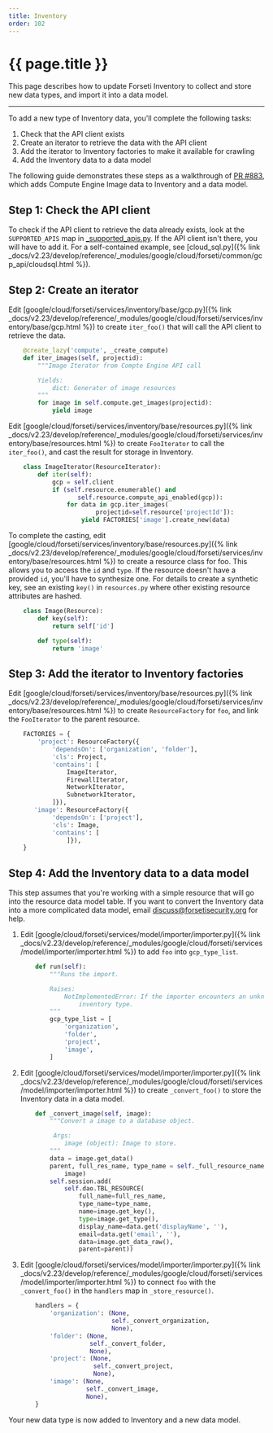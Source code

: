 ```yaml
---
title: Inventory
order: 102
---
```


# {{ page.title }}

This page describes how to update Forseti Inventory to collect and store new
data types, and import it into a data model.

---

To add a new type of Inventory data, you'll complete the following tasks:

1. Check that the API client exists
1. Create an iterator to retrieve the data with the API client
1. Add the iterator to Inventory factories to make it available for crawling
1. Add the Inventory data to a data model

The following guide demonstrates these steps as a walkthrough of 
[PR #883](https://github.com/forseti-security/forseti-security/pull/883),
which adds Compute Engine Image data to Inventory and a data model.

## Step 1: Check the API client

To check if the API client to retrieve the data already exists, look at the
`SUPPORTED_APIS` map in [_supported_apis.py](https://github.com/forseti-security/forseti-security/blob/master/google/cloud/forseti/common/gcp_api/_supported_apis.py).
If the API client isn't there, you will have to add it. For a self-contained example,
see [cloud_sql.py]({% link _docs/v2.23/develop/reference/_modules/google/cloud/forseti/common/gcp_api/cloudsql.html %}).

## Step 2: Create an iterator

Edit
[google/cloud/forseti/services/inventory/base/gcp.py]({% link _docs/v2.23/develop/reference/_modules/google/cloud/forseti/services/inventory/base/gcp.html %})
to create `iter_foo()` that will call the API client to retrieve the data.

```python
    @create_lazy('compute', _create_compute)
    def iter_images(self, projectid):
        """Image Iterator from Compte Engine API call

        Yields:
            dict: Generator of image resources
        """
        for image in self.compute.get_images(projectid):
            yield image
```

Edit
[google/cloud/forseti/services/inventory/base/resources.py]({% link _docs/v2.23/develop/reference/_modules/google/cloud/forseti/services/inventory/base/resources.html %})
to create `FooIterator` to call the `iter_foo()`, and cast the result for storage
in Inventory.

```python
    class ImageIterator(ResourceIterator):
        def iter(self):
            gcp = self.client
            if (self.resource.enumerable() and
                   self.resource.compute_api_enabled(gcp)):
                for data in gcp.iter_images(
                        projectid=self.resource['projectId']):
                    yield FACTORIES['image'].create_new(data)
```

To complete the casting, edit
[google/cloud/forseti/services/inventory/base/resources.py]({% link _docs/v2.23/develop/reference/_modules/google/cloud/forseti/services/inventory/base/resources.html %})
to create a resource class for foo. This allows you to access the `id` and `type`.
If the resource doesn't have a provided `id`, you'll have to synthesize one. For
details to create a synthetic key, see an existing `key()` in `resources.py`
where other existing resource attributes are hashed.


```python
    class Image(Resource):
        def key(self):
            return self['id']

        def type(self):
            return 'image'
```

## Step 3: Add the iterator to Inventory factories

Edit
[google/cloud/forseti/services/inventory/base/resources.py]({% link _docs/v2.23/develop/reference/_modules/google/cloud/forseti/services/inventory/base/resources.html %})
to create `ResourceFactory` for `foo`, and link the `FooIterator` to the parent resource.

```python
    FACTORIES = {
        'project': ResourceFactory({
            'dependsOn': ['organization', 'folder'],
            'cls': Project,
            'contains': [
                ImageIterator,
                FirewallIterator,
                NetworkIterator,
                SubnetworkIterator,
            ]}),
       'image': ResourceFactory({
            'dependsOn': ['project'],
            'cls': Image,
            'contains': [
                ]}),
    }
```

## Step 4: Add the Inventory data to a data model

This step assumes that you're working with a simple resource that
will go into the resource data model table. If you want to convert
the Inventory data into a more complicated data model, email
[discuss@forsetisecurity.org](mailto:discuss@forsetisecurity.org) for
help.

1. Edit
[google/cloud/forseti/services/model/importer/importer.py]({% link _docs/v2.23/develop/reference/_modules/google/cloud/forseti/services/model/importer/importer.html %})
to add `foo` into `gcp_type_list`.
    ```python
        def run(self):
            """Runs the import.

            Raises:
                NotImplementedError: If the importer encounters an unknown
                    inventory type.
            """
            gcp_type_list = [
                'organization',
                'folder',
                'project',
                'image',
            ]
    ```
1. Edit
[google/cloud/forseti/services/model/importer/importer.py]({% link _docs/v2.23/develop/reference/_modules/google/cloud/forseti/services/model/importer/importer.html %})
to create `_convert_foo()` to store the Inventory data in a data model.
    ```python
        def _convert_image(self, image):
            """Convert a image to a database object.

             Args:
                image (object): Image to store.
            """
            data = image.get_data()
            parent, full_res_name, type_name = self._full_resource_name(
                image)
            self.session.add(
                self.dao.TBL_RESOURCE(
                    full_name=full_res_name,
                    type_name=type_name,
                    name=image.get_key(),
                    type=image.get_type(),
                    display_name=data.get('displayName', ''),
                    email=data.get('email', ''),
                    data=image.get_data_raw(),
                    parent=parent))
    ```
1. Edit
[google/cloud/forseti/services/model/importer/importer.py]({% link _docs/v2.23/develop/reference/_modules/google/cloud/forseti/services/model/importer/importer.html %})
to connect `foo` with the `_convert_foo()` in the `handlers` map in
`_store_resource()`.
    ```python
        handlers = {
            'organization': (None,
                             self._convert_organization,
                             None),
            'folder': (None,
                       self._convert_folder,
                       None),
            'project': (None,
                        self._convert_project,
                        None),
            'image': (None,
                      self._convert_image,
                      None),
        }
    ```
Your new data type is now added to Inventory and a new data model.

